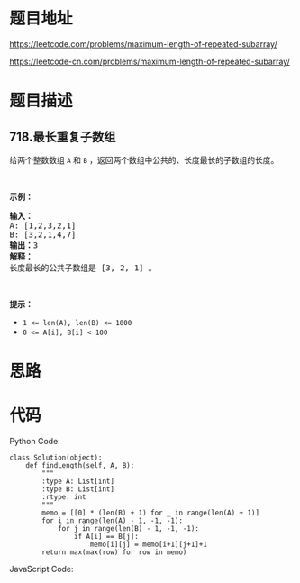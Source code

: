 # 题目地址
https://leetcode.com/problems/maximum-length-of-repeated-subarray/

https://leetcode-cn.com/problems/maximum-length-of-repeated-subarray/
# 题目描述
## 718.最长重复子数组
<p>给两个整数数组&nbsp;<code>A</code>&nbsp;和&nbsp;<code>B</code>&nbsp;，返回两个数组中公共的、长度最长的子数组的长度。</p>

<p>&nbsp;</p>

<p><strong>示例：</strong></p>

<pre><strong>输入：</strong>
A: [1,2,3,2,1]
B: [3,2,1,4,7]
<strong>输出：</strong>3
<strong>解释：</strong>
长度最长的公共子数组是 [3, 2, 1] 。
</pre>

<p>&nbsp;</p>

<p><strong>提示：</strong></p>

<ul>
	<li><code>1 &lt;= len(A), len(B) &lt;= 1000</code></li>
	<li><code>0 &lt;= A[i], B[i] &lt; 100</code></li>
</ul>

# 思路

# 代码
Python Code:

```
class Solution(object):
    def findLength(self, A, B):
        """
        :type A: List[int]
        :type B: List[int]
        :rtype: int
        """
        memo = [[0] * (len(B) + 1) for _ in range(len(A) + 1)]
        for i in range(len(A) - 1, -1, -1):
            for j in range(len(B) - 1, -1, -1):
                if A[i] == B[j]:
                    memo[i][j] = memo[i+1][j+1]+1
        return max(max(row) for row in memo)

```
JavaScript Code:

```

```
